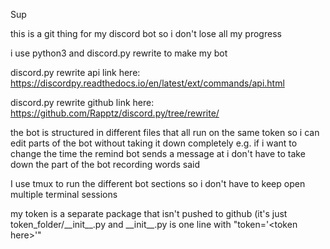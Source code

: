 Sup

this is a git thing for my discord bot so i don't lose all my progress


i use python3 and discord.py rewrite to make my bot

discord.py rewrite api link here:
https://discordpy.readthedocs.io/en/latest/ext/commands/api.html

discord.py rewrite github link here:
https://github.com/Rapptz/discord.py/tree/rewrite/

the bot is structured in different files that all run on the same token so i can edit parts of the bot without taking it down completely
e.g. if i want to change the time the remind bot sends a message at i don't have to take down the part of the bot recording words said

I use tmux to run the different bot sections so i don't have to keep open multiple terminal sessions

my token is a separate package that isn't pushed to github (it's just token\_folder/\_\_init\_\_.py and \_\_init\_\_.py is one line with "token='\<token here\>'"

